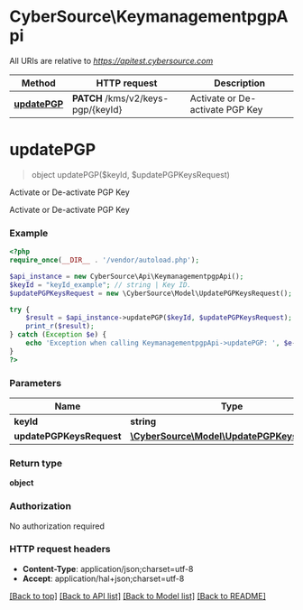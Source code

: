 # CyberSource\KeymanagementpgpApi

All URIs are relative to *https://apitest.cybersource.com*

Method | HTTP request | Description
------------- | ------------- | -------------
[**updatePGP**](KeymanagementpgpApi.md#updatePGP) | **PATCH** /kms/v2/keys-pgp/{keyId} | Activate or De-activate PGP Key


# **updatePGP**
> object updatePGP($keyId, $updatePGPKeysRequest)

Activate or De-activate PGP Key

Activate or De-activate PGP Key

### Example
```php
<?php
require_once(__DIR__ . '/vendor/autoload.php');

$api_instance = new CyberSource\Api\KeymanagementpgpApi();
$keyId = "keyId_example"; // string | Key ID.
$updatePGPKeysRequest = new \CyberSource\Model\UpdatePGPKeysRequest(); // \CyberSource\Model\UpdatePGPKeysRequest | 

try {
    $result = $api_instance->updatePGP($keyId, $updatePGPKeysRequest);
    print_r($result);
} catch (Exception $e) {
    echo 'Exception when calling KeymanagementpgpApi->updatePGP: ', $e->getMessage(), PHP_EOL;
}
?>
```

### Parameters

Name | Type | Description  | Notes
------------- | ------------- | ------------- | -------------
 **keyId** | **string**| Key ID. |
 **updatePGPKeysRequest** | [**\CyberSource\Model\UpdatePGPKeysRequest**](../Model/UpdatePGPKeysRequest.md)|  |

### Return type

**object**

### Authorization

No authorization required

### HTTP request headers

 - **Content-Type**: application/json;charset=utf-8
 - **Accept**: application/hal+json;charset=utf-8

[[Back to top]](#) [[Back to API list]](../../README.md#documentation-for-api-endpoints) [[Back to Model list]](../../README.md#documentation-for-models) [[Back to README]](../../README.md)

